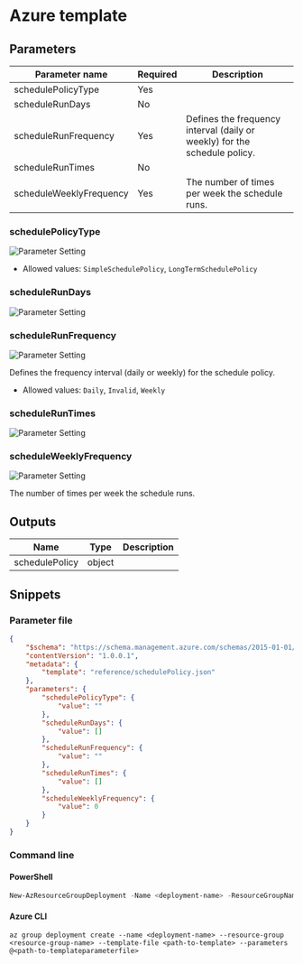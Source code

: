 # Azure template

## Parameters

Parameter name | Required | Description
-------------- | -------- | -----------
schedulePolicyType | Yes      |
scheduleRunDays | No       |
scheduleRunFrequency | Yes      | Defines the frequency interval (daily or weekly) for the schedule policy.
scheduleRunTimes | No       |
scheduleWeeklyFrequency | Yes      | The number of times per week the schedule runs.

### schedulePolicyType

![Parameter Setting](https://img.shields.io/badge/parameter-required-orange?style=flat-square)



- Allowed values: `SimpleSchedulePolicy`, `LongTermSchedulePolicy`

### scheduleRunDays

![Parameter Setting](https://img.shields.io/badge/parameter-optional-green?style=flat-square)



### scheduleRunFrequency

![Parameter Setting](https://img.shields.io/badge/parameter-required-orange?style=flat-square)

Defines the frequency interval (daily or weekly) for the schedule policy.

- Allowed values: `Daily`, `Invalid`, `Weekly`

### scheduleRunTimes

![Parameter Setting](https://img.shields.io/badge/parameter-optional-green?style=flat-square)



### scheduleWeeklyFrequency

![Parameter Setting](https://img.shields.io/badge/parameter-required-orange?style=flat-square)

The number of times per week the schedule runs.

## Outputs

Name | Type | Description
---- | ---- | -----------
schedulePolicy | object |

## Snippets

### Parameter file

```json
{
    "$schema": "https://schema.management.azure.com/schemas/2015-01-01/deploymentParameters.json#",
    "contentVersion": "1.0.0.1",
    "metadata": {
        "template": "reference/schedulePolicy.json"
    },
    "parameters": {
        "schedulePolicyType": {
            "value": ""
        },
        "scheduleRunDays": {
            "value": []
        },
        "scheduleRunFrequency": {
            "value": ""
        },
        "scheduleRunTimes": {
            "value": []
        },
        "scheduleWeeklyFrequency": {
            "value": 0
        }
    }
}
```

### Command line

#### PowerShell

```powershell
New-AzResourceGroupDeployment -Name <deployment-name> -ResourceGroupName <resource-group-name> -TemplateFile <path-to-template> -TemplateParameterFile <path-to-templateparameter>
```

#### Azure CLI

```text
az group deployment create --name <deployment-name> --resource-group <resource-group-name> --template-file <path-to-template> --parameters @<path-to-templateparameterfile>
```
